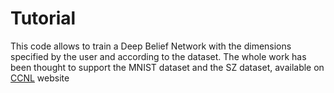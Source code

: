 # Tutorial

This code allows to train a Deep Belief Network with the dimensions specified by the user and according to the dataset. The whole work has been thought to support the MNIST dataset and the SZ dataset, available on [CCNL](http://ccnl.psy.unipd.it/research/deeplearning) website
